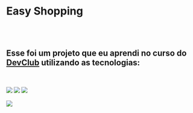 <h1>Easy Shopping</h1>
<br>
<br>
<h2>Esse foi um projeto que eu aprendi no curso do <a href="https://rodolfomori.com.br/devclub">DevClub</a> utilizando as tecnologias:</h2>
<br>
<br>
<img src="https://img.shields.io/badge/HTML-239120?style=for-the-badge&logo=html5&logoColor=white">
<img src="https://img.shields.io/badge/CSS-239120?&style=for-the-badge&logo=css3&logoColor=white">

<img src="https://github.com/RobsonBp88/easy-shopping/blob/main/print%20projeto%201.png?raw=true">
<br>
<br>
<img src="https://github.com/RobsonBp88/easy-shopping/blob/main/print%20projeto%20smartphone.png?raw=true">

